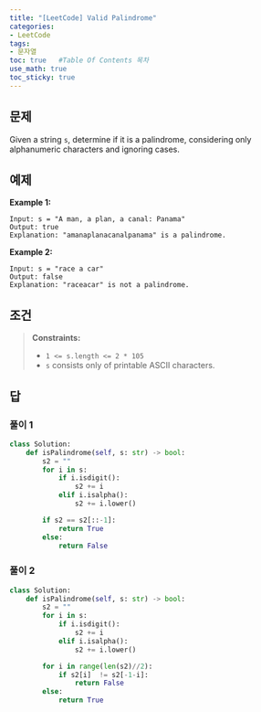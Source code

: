 ```yaml
---
title: "[LeetCode] Valid Palindrome"
categories: 
- LeetCode
tags:
- 문자열
toc: true   #Table Of Contents 목차 
use_math: true
toc_sticky: true
---
```


## 문제

Given a string `s`, determine if it is a palindrome, considering only alphanumeric characters and ignoring cases.

## 예제

**Example 1:**

```
Input: s = "A man, a plan, a canal: Panama"
Output: true
Explanation: "amanaplanacanalpanama" is a palindrome.
```

**Example 2:**

```
Input: s = "race a car"
Output: false
Explanation: "raceacar" is not a palindrome.
```

## 조건

> **Constraints:**
>
> - `1 <= s.length <= 2 * 105`
> - `s` consists only of printable ASCII characters.

## 답 

### 풀이 1

```python
class Solution:
    def isPalindrome(self, s: str) -> bool:
        s2 = ""
        for i in s:
            if i.isdigit():
                s2 += i
            elif i.isalpha():
                s2 += i.lower()

        if s2 == s2[::-1]:
            return True
        else:
            return False
```

### 풀이 2

```python
class Solution:
    def isPalindrome(self, s: str) -> bool:
        s2 = ""
        for i in s:
            if i.isdigit():
                s2 += i
            elif i.isalpha():
                s2 += i.lower()

        for i in range(len(s2)//2):
            if s2[i]  != s2[-1-i]:
                return False
        else:
            return True
```


